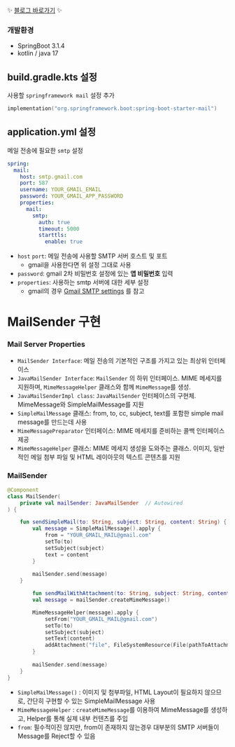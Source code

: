 ✨ [블로그 바로가기](https://doteloper.tistory.com/120) ✨ 

### 개발환경

- SpringBoot 3.1.4
- kotlin / java 17

## build.gradle.kts 설정

사용할 `springframework mail` 설정 추가

```kotlin
implementation("org.springframework.boot:spring-boot-starter-mail")
```

## application.yml 설정

메일 전송에 필요한 `smtp` 설정

```yaml
spring:
  mail:
    host: smtp.gmail.com
    port: 587
    username: YOUR_GMAIL_EMAIL
    password: YOUR_GMAIL_APP_PASSWORD
    properties:
      mail:
        smtp:
          auth: true
          timeout: 5000
          starttls:
            enable: true
```

- `host` `port`: 메일 전송에 사용할 SMTP 서버 호스트 및 포트
    - gmail을 사용한다면 위 설정 그대로 사용
- `password`: gmail 2차 비밀번호 설정에 있는 **앱 비밀번호** 입력
- `properties`: 사용하는 smtp 서버에 대한 세부 설정
    - gmail의 경우 [Gmail SMTP settings](https://support.google.com/mail/answer/7104828?hl=en&ref_topic=7280141&sjid=9320346727492655609-AP) 를 참고

# MailSender 구현

### Mail Server Properties

- `MailSender Interface`: 메일 전송의 기본적인 구조를 가지고 있는 최상위 인터페이스
- `JavaMailSender Interface`: `MailSender` 의 하위 인터페이스. MIME 메세지를 지원하며, `MimeMessageHelper` 클래스와 함께 `MimeMessage`를 생성.
- `JavaMailSenderImpl class`: `JavaMailSender` 인터페이스의 구현체. MimeMessage와 SimpleMailMessage를 지원
- `SimpleMailMessage` 클래스: from, to, cc, subject, text를 포함한 simple mail message를 만드는데 사용
- `MimeMessagePreparator` 인터페이스: MIME 메세지를 준비하는 콜백 인터페이스 제공
- `MimeMessageHelper` 클래스: MIME 메세지 생성을 도와주는 클래스. 이미지, 일반적인 메일 첨부 파일 및 HTML 레이아웃의 텍스트 콘텐츠를 지원

### MailSender

```kotlin
@Component
class MailSender(
    private val mailSender: JavaMailSender  // Autowired
) {

    fun sendSimpleMail(to: String, subject: String, content: String) {
        val message = SimpleMailMessage().apply {
            from = "YOUR_GMAIL_MAIL@gmail.com"
            setTo(to)
            setSubject(subject)
            text = content
        }
        
        mailSender.send(message)
    }

		fun sendMailWithAttachment(to: String, subject: String, content: String, pathToAttachment: String) {
        val message = mailSender.createMimeMessage()

        MimeMessageHelper(message).apply {
            setFrom("YOUR_GMAIL_MAIL@gmail.com")
            setTo(to)
            setSubject(subject)
            setText(content)
            addAttachment("file", FileSystemResource(File(pathToAttachment)))
        }
        
        mailSender.send(message)
    }
}
```

- `SimpleMailMessage()` : 이미지 및 첨부파일, HTML Layout이 필요하지 않으므로, 간단히 구현할 수 있는 SimpleMailMessage 사용
- `MimeMessageHelper` : `createMimeMessage`를 이용하여 MimeMessage를 생성하고, Helper를 통해 실제 내부 컨텐츠를 주입
- `from`: 필수적이진 않지만, from이 존재하지 않는경우 대부분의 SMTP 서버들이 Message를 Reject할 수 있음
